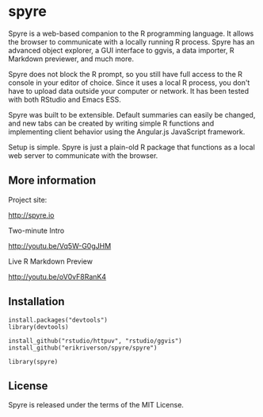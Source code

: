 spyre
=====

Spyre is a web-based companion to the R programming language. It
allows the browser to communicate with a locally running R
process. Spyre has an advanced object explorer, a GUI interface to
ggvis, a data importer, R Markdown previewer, and much more.

Spyre does not block the R prompt, so you still have full access to
the R console in your editor of choice. Since it uses a local R
process, you don't have to upload data outside your computer or
network.  It has been tested with both RStudio and Emacs ESS.

Spyre was built to be extensible. Default summaries can easily be
changed, and new tabs can be created by writing simple R functions and
implementing client behavior using the Angular.js JavaScript
framework.

Setup is simple. Spyre is just a plain-old R package that functions as
a local web server to communicate with the browser.

## More information

Project site:

http://spyre.io

Two-minute Intro

http://youtu.be/Vq5W-G0gJHM

Live R Markdown Preview

http://youtu.be/oV0vF8RanK4

## Installation

````
install.packages("devtools")
library(devtools)

install_github("rstudio/httpuv", "rstudio/ggvis")
install_github("erikriverson/spyre/spyre")

library(spyre)
````

## License

Spyre is released under the terms of the MIT License.
